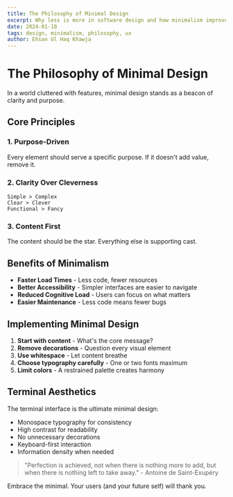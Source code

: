 ```yaml
---
title: The Philosophy of Minimal Design
excerpt: Why less is more in software design and how minimalism improves user experience
date: 2024-01-10
tags: design, minimalism, philosophy, ux
author: Ehsan Ul Haq Khawja
---
```


# The Philosophy of Minimal Design

In a world cluttered with features, minimal design stands as a beacon of clarity and purpose.

## Core Principles

### 1. Purpose-Driven

Every element should serve a specific purpose. If it doesn't add value, remove it.

### 2. Clarity Over Cleverness

```
Simple > Complex
Clear > Clever
Functional > Fancy
```

### 3. Content First

The content should be the star. Everything else is supporting cast.

## Benefits of Minimalism

- **Faster Load Times** - Less code, fewer resources
- **Better Accessibility** - Simpler interfaces are easier to navigate
- **Reduced Cognitive Load** - Users can focus on what matters
- **Easier Maintenance** - Less code means fewer bugs

## Implementing Minimal Design

1. **Start with content** - What's the core message?
2. **Remove decorations** - Question every visual element
3. **Use whitespace** - Let content breathe
4. **Choose typography carefully** - One or two fonts maximum
5. **Limit colors** - A restrained palette creates harmony

## Terminal Aesthetics

The terminal interface is the ultimate minimal design:

- Monospace typography for consistency
- High contrast for readability
- No unnecessary decorations
- Keyboard-first interaction
- Information density when needed

> "Perfection is achieved, not when there is nothing more to add, but when there is nothing left to take away." - Antoine de Saint-Exupéry

Embrace the minimal. Your users (and your future self) will thank you.
